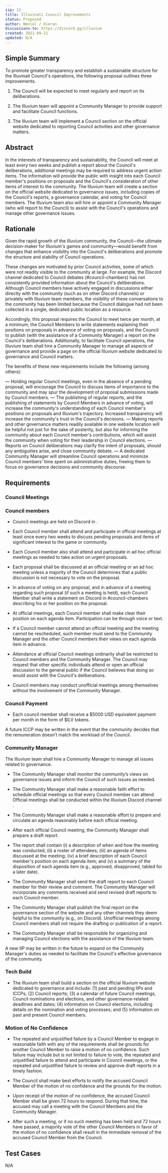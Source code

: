 ```yaml
---
iip: 12
title: Illuvinati Council Improvements
status: Proposed
author: Nmnlol / Kieran
discussions-to: https://discord.gg/illuvium
created: 2021-09-21
updated: N/A
---
```


## Simple Summary
To promote greater transparency and establish a sustainable structure for the Illuvinati Council's operations, the following proposal outlines three improvements.

1. The Council will be expected to meet regularly and report on its deliberations.

2. The Illuvium team will appoint a Community Manager to provide support and facilitate Council functions.

3. The Illuvium team will implement a Council section on the official website dedicated to reporting Council activities and other governance matters.


## Abstract
In the interests of transparency and sustainability, the Council will meet at least every two weeks and publish a report about the Council's deliberations, additional meetings may be required to address urgent action items. The information will provide the public with insight into each Council member's positions on proposals and the Council's consideration of other items of interest to the community. The Illuvium team will create a section on the official website dedicated to governance issues, including copies of the Council's reports, a governance calendar, and voting for Council members. The Illuvium team also will hire or appoint a Community Manager (who will report to the Council) to assist with the Council's operations and manage other governance issues. 

## Rationale
Given the rapid growth of the Illuvium community, the Council—the ultimate decision-maker for Illuvium's games and community—would benefit from changes that enhance visibility into the Council's deliberations and promote the structure and stability of Council operations.

These changes are motivated by prior Council activities, some of which were not readily visible to the community at large. For example, the Discord channel dedicated to Council debates (#council-chambers) has not consistently provided information about the Council's deliberations. Although Council members have actively engaged in discussions either directly with the community (such as on other Discord channels) or privately with Illuvium team members, the visibility of these conversations to the community has been limited because the Council dialogue had not been collected in a single, dedicated public location as a resource.

Accordingly, this proposal requires the Council to meet twice per month, at a minimum; the Council Members to write statements explaining their positions on proposals in advance of voting on proposals, and the Council to publish (with the assistance of a Community Manager) a report on the Council's deliberations. Additionally, to facilitate Council operations, the Illuvium team shall hire a Community Manager to manage all aspects of governance and provide a page on the official Illuvium website dedicated to governance and Council matters.

The benefits of these new requirements include the following (among others):

— Holding regular Council meetings, even in the absence of a pending proposal, will encourage the Council to discuss items of importance to the community and may spur the development of proposal submissions made by Council members.
— The publishing of regular reports, and the publishing of statements by Council Members in advance of voting, will increase the community's understanding of each Council member's positions on proposals and Illuvium's trajectory. Increased transparency will increase the community's trust in the Council's decisions.
— Making reports and other governance matters readily available in one website location will be helpful not just for the sake of posterity, but also for informing the community about each Council member's contributions, which will assist the community when voting for their leadership in Council elections.
— Reports on Council deliberations may clarify the intent of proposals, should any ambiguities arise, and close community debate.
— A dedicated Community Manager will streamline Council operations and minimize Council members' time spent on administrative duties, freeing them to focus on governance decisions and community discourse.

## Requirements

### Council Meetings

### Council members 

* Council meetings are held on Discord in <governance-voice>.

* Each Council member shall attend and participate in official meetings at least once every two weeks to discuss pending proposals and items of significant interest to the game or community.

* Each Council member also shall attend and participate in ad hoc official meetings as needed to take action on urgent proposals.

* Each proposal shall be discussed at an official meeting or an ad hoc meeting unless a majority of the Council determines that a public discussion is not necessary to vote on the proposal.

* In advance of voting on any proposal, and in advance of a meeting regarding such proposal (if such a meeting is held), each Council Member shall write a statement on Discord in #council-chambers describing his or her position on the proposal.

* At official meetings, each Council member shall make clear their position on each agenda item. Participation can be through voice or text. 

* If a Council member cannot attend an official meeting and the meeting cannot be rescheduled, such member must send to the Community Manager and the other Council members their views on each agenda item in advance.

* Attendance at official Council meetings ordinarily shall be restricted to Council members and the Community Manager. The Council may request that other specific individuals attend or open an official discussion to the general public if the Council believes that doing so would assist with the Council's deliberations.

* Council members may conduct unofficial meetings among themselves without the involvement of the Community Manager.

### Council Payment

* Each council member shall receive a $5000 USD equivalent payment per month in the form of $ILV tokens. 

A future ICCP may be written in the event that the community decides that the remuneration doesn’t match the workload of the Council. 

### Community Manager

The Illuvium team shall hire a Community Manager to manage all issues related to governance.

* The Community Manager shall monitor the community’s views on governance issues and inform the Council of such issues as needed.

* The Community Manager shall make a reasonable faith effort to schedule official meetings so that every Council member can attend. Official meetings shall be conducted within the Illuvium Discord channel <governance-voice>. 

* The Community Manager shall make a reasonable effort to prepare and circulate an agenda reasonably before each official meeting.

* After each official Council meeting, the Community Manager shall prepare a draft report.

* The report shall contain (i) a description of when and how the meeting was conducted; (ii) a roster of attendees; (iii) an agenda of items discussed at the meeting; (iv) a brief description of each Council member's position on each agenda item; and (v) a summary of the disposition of each agenda item (e.g., approved, disapproved, tabled for a later date).

* The Community Manager shall send the draft report to each Council member for their review and comment. The Community Manager will incorporate any comments received and send revised draft reports to each Council member. 

* The Community Manager shall publish the final report on the governance section of the website and any other channels they deem helpful to the community (e.g., on Discord). Unofficial meetings among Council members shall not require the drafting or publication of a report.

* The Community Manager shall be responsible for organizing and managing Council elections with the assistance of the Illuvium team.

A new IIP may be written in the future to expand on the Community Manager's duties as needed to facilitate the Council's effective governance of the community. 

### Tech Build 

* The Illuvium team shall build a section on the official Illuvium website dedicated to governance and include: (1) past and pending IIPs and ICCPs; (2) Council reports; (3) a calendar of future Council meetings, Council nominations and elections, and other governance-related deadlines and dates; (4) information on Council elections, including details on the nomination and voting processes; and (5) information on past and present Council members.

### Motion of No Confidence

* The repeated and unjustified failure by a Council Member to engage in reasonable faith with any of the requirements shall be grounds for another Council Member to raise a motion of no confidence.  Such failure may include but is not limited to failure to vote, the repeated and unjustified failure to attend and participate in Council meetings, or the repeated and unjustified failure to review and approve draft reports in a timely fashion.

* The Council shall make best efforts to notify the accused Council Member of the motion of no confidence and the grounds for the motion.

* Upon receipt of the motion of no confidence, the accused Council Member shall be given 72 hours to respond.  During that time, the accused may call a meeting with the Council Members and the Community Manager.

* After such a meeting, or if no such meeting has been held and 72 hours have passed, a majority vote of the other Council Members in favor of the motion of no confidence shall result in the immediate removal of the accused Council Member from the Council.


## Test Cases
N/A